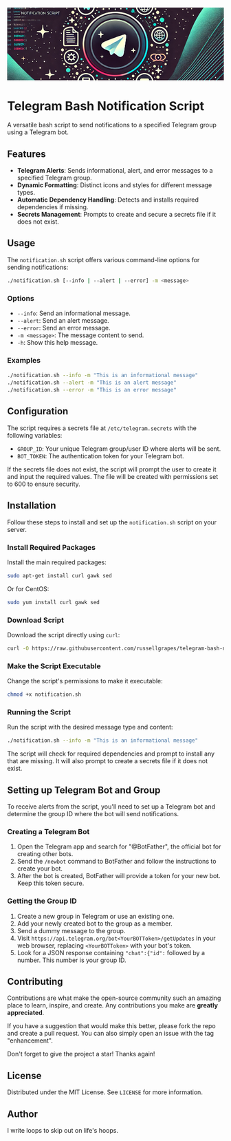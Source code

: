 ![alt telegram-bash-system-monitoring](https://github.com/russellgrapes/telegram-bash-notification/blob/main/placeholder.png)

# Telegram Bash Notification Script

A versatile bash script to send notifications to a specified Telegram group using a Telegram bot.

## Features

- **Telegram Alerts**: Sends informational, alert, and error messages to a specified Telegram group.
- **Dynamic Formatting**: Distinct icons and styles for different message types.
- **Automatic Dependency Handling**: Detects and installs required dependencies if missing.
- **Secrets Management**: Prompts to create and secure a secrets file if it does not exist.

## Usage

The `notification.sh` script offers various command-line options for sending notifications:

```bash
./notification.sh [--info | --alert | --error] -m <message>
```

### Options

- `--info`: Send an informational message.
- `--alert`: Send an alert message.
- `--error`: Send an error message.
- `-m <message>`: The message content to send.
- `-h`: Show this help message.

### Examples

```bash
./notification.sh --info -m "This is an informational message"
./notification.sh --alert -m "This is an alert message"
./notification.sh --error -m "This is an error message"
```

## Configuration

The script requires a secrets file at `/etc/telegram.secrets` with the following variables:

- `GROUP_ID`: Your unique Telegram group/user ID where alerts will be sent.
- `BOT_TOKEN`: The authentication token for your Telegram bot.

If the secrets file does not exist, the script will prompt the user to create it and input the required values. The file will be created with permissions set to 600 to ensure security.

## Installation

Follow these steps to install and set up the `notification.sh` script on your server.

### Install Required Packages

Install the main required packages:

```bash
sudo apt-get install curl gawk sed
```

Or for CentOS:

```bash
sudo yum install curl gawk sed
```

### Download Script

Download the script directly using `curl`:

```bash
curl -O https://raw.githubusercontent.com/russellgrapes/telegram-bash-notification/main/notification.sh
```

### Make the Script Executable

Change the script's permissions to make it executable:

```bash
chmod +x notification.sh
```

### Running the Script

Run the script with the desired message type and content:

```bash
./notification.sh --info -m "This is an informational message"
```

The script will check for required dependencies and prompt to install any that are missing. It will also prompt to create a secrets file if it does not exist.

## Setting up Telegram Bot and Group

To receive alerts from the script, you'll need to set up a Telegram bot and determine the group ID where the bot will send notifications.

### Creating a Telegram Bot

1. Open the Telegram app and search for "@BotFather", the official bot for creating other bots.
2. Send the `/newbot` command to BotFather and follow the instructions to create your bot.
3. After the bot is created, BotFather will provide a token for your new bot. Keep this token secure.

### Getting the Group ID

1. Create a new group in Telegram or use an existing one.
2. Add your newly created bot to the group as a member.
3. Send a dummy message to the group.
4. Visit `https://api.telegram.org/bot<YourBOTToken>/getUpdates` in your web browser, replacing `<YourBOTToken>` with your bot's token.
5. Look for a JSON response containing `"chat":{"id":` followed by a number. This number is your group ID.

## Contributing

Contributions are what make the open-source community such an amazing place to learn, inspire, and create. Any contributions you make are **greatly appreciated**.

If you have a suggestion that would make this better, please fork the repo and create a pull request. You can also simply open an issue with the tag "enhancement".

Don't forget to give the project a star! Thanks again!

## License

Distributed under the MIT License. See `LICENSE` for more information.

## Author

I write loops to skip out on life's hoops.
